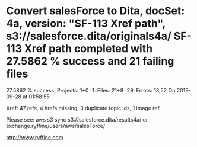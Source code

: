 # Convert salesForce to Dita, docSet: 4a, version: "SF-113 Xref path", s3://salesforce.dita/originals4a/ SF-113 Xref path completed with 27.5862 % success and 21 failing files

27.5862 % success. Projects: 1+0=1.  Files: 21+8=29. Errors: 13,52  On 2019-09-28 at 01:58:55

Xref: 47 refs, 4 hrefs missing, 3 duplicate topic ids, 1 image ref

Please see: aws s3 sync s3://salesforce.dita/results4a/ or exchange.ryffine/users/aws/salesForce/

http://www.ryffine.com
